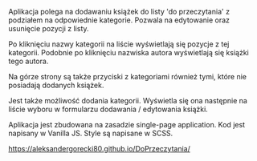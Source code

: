 Aplikacja polega na dodawaniu książek do listy 'do przeczytania' z podziałem na odpowiednie kategorie.
Pozwala na edytowanie oraz usunięcie pozycji z listy.

Po kliknięciu nazwy kategorii na liście wyświetlają się pozycje z tej kategorii. Podobnie po kliknięciu nazwiska autora wyświetlają się książki tego autora.

Na górze strony są także przyciski z kategoriami również tymi, które nie posiadają dodanych książek.

Jest także możliwość dodania kategorii. Wyświetla się ona następnie na liście wyboru w formularzu dodawania / edytowania książki.

Aplikacja jest zbudowana na zasadzie single-page application. Kod jest napisany w Vanilla JS. Style są napisane w SCSS.

https://aleksandergorecki80.github.io/DoPrzeczytania/